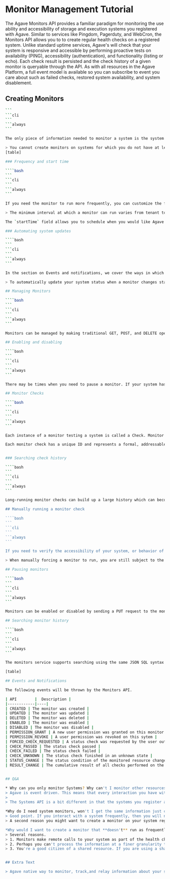 # Monitor Management Tutorial

The Agave Monitors API provides a familiar paradigm for monitoring the use ability and accessibility of storage and execution systems you registered with Agave. Similar to services like Pingdom, Pagerduty, and WebCron, the Monitors API allows you to to create regular health checks on a registered system. Unlike standard uptime services, Agave's will check that your system is responsive and accessible by performing proactive tests on availability (PING), accessibility (authentication), and functionality (listing or echo). Each check result is persisted and the check history of a given monitor is queryable through the API. As with all resources in the Agave Platform, a full event model is available so you can subscribe to event you care about such as failed checks, restored system availability, and system disablement. 

## Creating Monitors

````bash
```
```cli
```
```always
```

The only piece of information needed to monitor a system is the system ID. Sending a POST request to the Monitors API with a monitor definition containing just the `systemId` field with a valid system ID or UUID will create a monitor that will run hourly health checks starting an hour from when you sent the request.  

> You cannot create monitors on systems for which you do not have at least GUEST permission.
[table]

### Frequency and start time

````bash
```
```cli
```
```always
```

If you need the monitor to run more frequently, you can customize the frequency and time at which a monitor runs by including the `interval` and `startTime` fields in your monitor definition. By providing a time expression in the `interval` field, you can control the frequency at which a monitor runs. The maximum interval you can set for a monitor is one month. The minimum interval varies from tenant to tenant, but is generally no less than 5 minutes. 

> The minimum interval at which a monitor can run varies from tenant to tenant, but is generally not less than 5 minutes.

The `startTime` field allows you to schedule when you would like Agave to start the monitor on your system. Any date or time expression representing a moment between the current time and one month from then is acceptable. If you do not specify a value for `startTime`, Agave will add the value of `interval` to the current time and use that as the `startTIme`. Setting stop times or "off hours" is not currently supported.

### Automating system updates

````bash
```
```cli
```
```always
```

In the section on Events and notifications, we cover the ways in which you can get alerted about events pertaining to a monitor. Here we will simply point out that a convenience field, `updateStatus`, is built into all monitors. Setting this field to `true` will authorize Agave to update the status of the monitored system based on the result of the monitor checks. This is a convenient way to ensure that the status value in your system description matches the actual operational status of the system.

> To automatically update your system status when a monitor changes status, set `updateStatus` to `true` in your monitor definition.

## Managing Monitors

````bash
```
```cli
```
```always
```

Monitors can be managed by making traditional GET, POST, and DELETE operations. When updating a monitor, pay attention to the response because the time of the next check will change. In fact, any change to a monitor will recalculate the time when the next health check will run. 

## Enabling and disabling

````bash
```
```cli
```
```always
```

There may be times when you need to pause a monitor. If your system has scheduled maintenance periods, you may want to disable the monitor until the maintenance perio ends. You can do this by making a PUT request on a monitor with the a field name `action` set to either "enabled" or "disabled". While disabled, all health checks will be skipped. 

## Monitor Checks

````bash
```
```cli
```
```always
```

Each instance of a monitor testing a system is called a Check. Monitor Checks are persisted over time and query able as a collection of a monitor resource. Monitor checks can be queried by result, timeframe, and type. By default, the last check is injected into a monitor description as the `lastCheck` field. 

Each monitor check has a unique ID and represents a formal, addressable resource in the API. Here we see a typical successful monitor check. Checks will have one of two states: PASSED or FAILED. Successful monitors have a status of PASSED and no message. Unsuccessful monitors have a status of FAILED and a message describing why they failed.


### Searching check history

````bash
```
```cli
```
```always
```

Long-running monitor checks can build up a large history which can become prohibitive to page through. When generating graphs and looking for specific incidents, you can search for specific checks based on result, startTime, endTime, type, and I'd. The standard JSON SQL search syntax used across the rest of the Science APIs is supported for monitor checks as well.

## Manually running a monitor check

````bash
```
```cli
```
```always
```

If you need to verify the accessibility of your system, or behavior of your monitor, you can force an existing monitor to run on demand by sending a POST request to the monitor's checks collection. When doing this, you are still subject to the same minimum check interval configured for your tenant. 

> When manually forcing a monitor to run, you are still subject to the same minimum check interval configured for your tenant.

## Pausing monitors

````bash
```
```cli
```
```always
```

Monitors can be enabled or disabled by sending a PUT request to the monitor with the action field set to `enabled` or `disabled`. While disabled, a monitor and its check history can still be searched and listed, however no new checks (unless explicitly forced by the user) will be made until the monitor is enabled.  monitor will prefent further checks from being made

## Searching monitor history

````bash
```
```cli
```
```always
```

The monitors service supports searching using the same JSON SQL syntax used across the rest of the Science APIs. The supported fields are given in the table.

[table]

## Events and Notifications

The following events will be thrown by the Monitors API.

| API        |  Description |
|------------|----|
| CREATED | The monitor was created |
| UPDATED | The monitor was updated |
| DELETED | The monitor was deleted |
| ENABLED | The monitor was enabled |
| DISABLED | The monitor was disabled |
| PERMISSION_GRANT | A new user permission was granted on this monitor |
| PERMISSION_REVOKE | A user permission was revoked on this sytem |
| FORCED_CHECK_REQUESTED | A status check was requested by the user outside of the existing monitor schedule. |
| CHECK_PASSED | The status check passed |
| CHECK_FAILED | The status check failed |
| CHECK_UNKNOWN | The status check finished in an unknown state |
| STATUS_CHANGE | The status condition of the monitored resource changed since the last check |
| RESULT_CHANGE | The cumulative result of all checks performed on the monitored resource changed since the last suite of checks |


## Q&A

* Why can you only monitor Systems? Why can't I monitor other resources in the API as well?*
> Agave is event driven. This means that every interaction you have with it results in an event being created. These events are what you subscribe to in the Notifications API. Because of this, if you want to know when a resource changed, you can subscribe to `UPDATED` events on that resource and get notified instantly when it changes. 
>   
> The Systems API is a bit different in that the systems you register are actually physical resources running independently of Agave. Until you make a request to the Science APIs that requires them to interact with your system, Agave won't know if the system is present, accessible, or functional, let alone *when* it stopped responding. The Monitors API allows you to establish regular interactions between Agave and your system in the form of health checks to which you can subscribe and be notified of changes instantly. 

*Why do I need system monitors, won't I get the same information just calling the Files API or running a job?*
> Good point. If you interact with a system frequently, then you will notice pretty quickly if it stops responding. If you are the only one using that system, then you probably don't have use for the Monitors API. However, if you share the system with others and/or you want to be proactive about letting them know when there is a problem, then setting a monitor is a good way to do that. 
> A second reason you might want to create a monitor on your system regardless of whether you're the only one who uses it or not is so you have a history of its availability. If you login and suddenly find your system isn't responding, it may be helpful to know how long it's been that way. If you have a monitor set, you can query the history to see the last successful health check and perhaps more quickly track down the problem.

*Why would I want to create a monitor that **doesn't** run as frequently as possible?*
> Several reasons.
> 1. Monitors make remote calls to your system as part of the health check. You may not want to add that additional traffic to your system if you are getting the same information from other places.
> 2. Perhaps you can't process the information at a finer granularity than X. If you have no mechanism for acting on the information other than human intervention, then it may not make sense to set hourly health checks when you're only checking the status once a day.
> 3. You're a good citizen of a shared resource. If you are using a shared resource, the administrators probably already have monitors running on that system, so there is no reason to create another monitor on it. You can simply ask them to grant you read access to the monitor and its history.


## Extra Text

> Agave native way to monitor, track,and relay information about your systems, their accessibility, and functionality. For many users, systems are the primary resources through which they interact with the Platform. Since Agave does not operate the user-defined systems to which it facilitates access, applications built on top of Agave can experience unexplained service outages when the underlying resources are no longer available. The Monitoring API provides a proactive way to obtain such information without having to wire up external services. This means that you can build better user interfaces and service integrate that provide end users with the information needed to relay downtimes, file system failures, heavy activity, etc.















